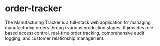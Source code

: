 # order-tracker
The Manufacturing Tracker is a full-stack web application for managing manufacturing orders through various production stages. It provides role-based access control, real-time order tracking, comprehensive audit logging, and customer relationship management.
